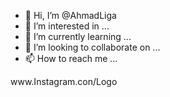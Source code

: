 - 👋 Hi, I’m @AhmadLiga
- 👀 I’m interested in ...
- 🌱 I’m currently learning ...
- 💞️ I’m looking to collaborate on ...
- 📫 How to reach me ...

<!---
AhmadLiga/AhmadLiga is a ✨ special ✨ repository because its `README.md` (this file) appears on your GitHub profile.
You can click the Preview link to take a look at your changes.
---> www.Instagram.con/Logo

